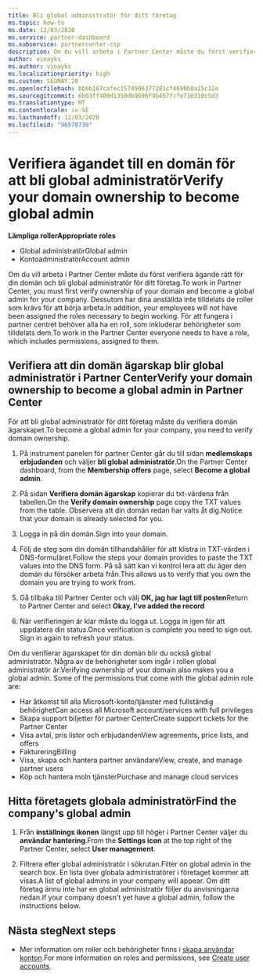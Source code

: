 ```yaml
---
title: Bli global administratör för ditt företag
ms.topic: how-to
ms.date: 12/03/2020
ms.service: partner-dashboard
ms.subservice: partnercenter-csp
description: Om du vill arbeta i Partner Center måste du först verifiera ägande rätt för din domän. Lär dig hur du gör detta och hur du blir global administratör som kan lägga till användare.
author: vinayks
ms.author: vinayks
ms.localizationpriority: high
ms.custom: SEOMAY.20
ms.openlocfilehash: bb6b167cafec3574906377281cf4699b0a15c32e
ms.sourcegitcommit: 6b03ff400d1350db9696f9b457fcfe710310c5d3
ms.translationtype: MT
ms.contentlocale: sv-SE
ms.lasthandoff: 12/03/2020
ms.locfileid: "96570730"
---
```

# <a name="verify-your-domain-ownership-to-become-global-admin"></a><span data-ttu-id="5f27c-104">Verifiera ägandet till en domän för att bli global administratör</span><span class="sxs-lookup"><span data-stu-id="5f27c-104">Verify your domain ownership to become global admin</span></span> 


<span data-ttu-id="5f27c-105">**Lämpliga roller**</span><span class="sxs-lookup"><span data-stu-id="5f27c-105">**Appropriate roles**</span></span>

- <span data-ttu-id="5f27c-106">Global administratör</span><span class="sxs-lookup"><span data-stu-id="5f27c-106">Global admin</span></span>
- <span data-ttu-id="5f27c-107">Kontoadministratör</span><span class="sxs-lookup"><span data-stu-id="5f27c-107">Account admin</span></span>

<span data-ttu-id="5f27c-108">Om du vill arbeta i Partner Center måste du först verifiera ägande rätt för din domän och bli global administratör för ditt företag.</span><span class="sxs-lookup"><span data-stu-id="5f27c-108">To work in Partner Center, you must first verify ownership of your domain and become a global admin for your company.</span></span> <span data-ttu-id="5f27c-109">Dessutom har dina anställda inte tilldelats de roller som krävs för att börja arbeta.</span><span class="sxs-lookup"><span data-stu-id="5f27c-109">In addition, your employees will not have been assigned the roles necessary to begin working.</span></span>  <span data-ttu-id="5f27c-110">För att fungera i partner centret behöver alla ha en roll, som inkluderar behörigheter som tilldelats dem.</span><span class="sxs-lookup"><span data-stu-id="5f27c-110">To work in the Partner Center everyone needs to have a role, which includes permissions, assigned to them.</span></span>  

## <a name="verify-your-domain-ownership-to-become-a-global-admin-in-partner-center"></a><span data-ttu-id="5f27c-111">Verifiera att din domän ägarskap blir global administratör i Partner Center</span><span class="sxs-lookup"><span data-stu-id="5f27c-111">Verify your domain ownership to become a global admin in Partner Center</span></span>

<span data-ttu-id="5f27c-112">För att bli global administratör för ditt företag måste du verifiera domän ägarskapet.</span><span class="sxs-lookup"><span data-stu-id="5f27c-112">To become a global admin for your company, you need to verify domain ownership.</span></span>

1. <span data-ttu-id="5f27c-113">På instrument panelen för partner Center går du till sidan **medlemskaps erbjudanden** och väljer **bli global administratör**.</span><span class="sxs-lookup"><span data-stu-id="5f27c-113">On the Partner Center dashboard, from the **Membership offers** page, select **Become a global admin**.</span></span> 

2. <span data-ttu-id="5f27c-114">På sidan **Verifiera domän ägarskap** kopierar du txt-värdena från tabellen.</span><span class="sxs-lookup"><span data-stu-id="5f27c-114">On the **Verify domain ownership** page copy the TXT values from the table.</span></span> <span data-ttu-id="5f27c-115">Observera att din domän redan har valts åt dig.</span><span class="sxs-lookup"><span data-stu-id="5f27c-115">Notice that your domain is already selected for you.</span></span>

3. <span data-ttu-id="5f27c-116">Logga in på din domän.</span><span class="sxs-lookup"><span data-stu-id="5f27c-116">Sign into your domain.</span></span> 

4. <span data-ttu-id="5f27c-117">Följ de steg som din domän tillhandahåller för att klistra in TXT-värden i DNS-formuläret.</span><span class="sxs-lookup"><span data-stu-id="5f27c-117">Follow the steps your domain provides to paste the TXT values into the DNS form.</span></span>  <span data-ttu-id="5f27c-118">På så sätt kan vi kontrol lera att du äger den domän du försöker arbeta från.</span><span class="sxs-lookup"><span data-stu-id="5f27c-118">This allows us to verify that you own the domain you are trying to work from.</span></span>

5. <span data-ttu-id="5f27c-119">Gå tillbaka till Partner Center och välj **OK, jag har lagt till posten**</span><span class="sxs-lookup"><span data-stu-id="5f27c-119">Return to Partner Center and select **Okay, I've added the record**</span></span>

6. <span data-ttu-id="5f27c-120">När verifieringen är klar måste du logga ut. Logga in igen för att uppdatera din status.</span><span class="sxs-lookup"><span data-stu-id="5f27c-120">Once verification is complete you need to sign out. Sign in again to refresh your status.</span></span> 

<span data-ttu-id="5f27c-121">Om du verifierar ägarskapet för din domän blir du också global administratör. Några av de behörigheter som ingår i rollen global administratör är:</span><span class="sxs-lookup"><span data-stu-id="5f27c-121">Verifying ownership of your domain also makes you a global admin. Some of the permissions that come with the global admin role are:</span></span>

- <span data-ttu-id="5f27c-122">Har åtkomst till alla Microsoft-konto/tjänster med fullständig behörighet</span><span class="sxs-lookup"><span data-stu-id="5f27c-122">Can access all Microsoft account/services with full privileges</span></span> 
- <span data-ttu-id="5f27c-123">Skapa support biljetter för partner Center</span><span class="sxs-lookup"><span data-stu-id="5f27c-123">Create support tickets for the Partner Center</span></span>
- <span data-ttu-id="5f27c-124">Visa avtal, pris listor och erbjudanden</span><span class="sxs-lookup"><span data-stu-id="5f27c-124">View agreements, price lists, and offers</span></span>
- <span data-ttu-id="5f27c-125">Fakturering</span><span class="sxs-lookup"><span data-stu-id="5f27c-125">Billing</span></span>
- <span data-ttu-id="5f27c-126">Visa, skapa och hantera partner användare</span><span class="sxs-lookup"><span data-stu-id="5f27c-126">View, create, and manage partner users</span></span>
- <span data-ttu-id="5f27c-127">Köp och hantera moln tjänster</span><span class="sxs-lookup"><span data-stu-id="5f27c-127">Purchase and manage cloud services</span></span>

## <a name="find-the-companys-global-admin"></a><span data-ttu-id="5f27c-128">Hitta företagets globala administratör</span><span class="sxs-lookup"><span data-stu-id="5f27c-128">Find the company's global admin</span></span>

1. <span data-ttu-id="5f27c-129">Från **inställnings ikonen** längst upp till höger i Partner Center väljer du **användar hantering**.</span><span class="sxs-lookup"><span data-stu-id="5f27c-129">From the **Settings icon** at the top right of the Partner Center, select **User management**.</span></span>

1. <span data-ttu-id="5f27c-130">Filtrera efter global administratör i sökrutan.</span><span class="sxs-lookup"><span data-stu-id="5f27c-130">Filter on global admin in the search box.</span></span> <span data-ttu-id="5f27c-131">En lista över globala administratörer i företaget kommer att visas.</span><span class="sxs-lookup"><span data-stu-id="5f27c-131">A list of global admins in your company will appear.</span></span> <span data-ttu-id="5f27c-132">Om ditt företag ännu inte har en global administratör följer du anvisningarna nedan.</span><span class="sxs-lookup"><span data-stu-id="5f27c-132">If your company doesn't yet have a global admin, follow the instructions below.</span></span>

## <a name="next-steps"></a><span data-ttu-id="5f27c-133">Nästa steg</span><span class="sxs-lookup"><span data-stu-id="5f27c-133">Next steps</span></span>

- <span data-ttu-id="5f27c-134">Mer information om roller och behörigheter finns i [skapa användar konton](create-user-accounts-and-set-permissions.md).</span><span class="sxs-lookup"><span data-stu-id="5f27c-134">For more information on roles and permissions, see [Create user accounts](create-user-accounts-and-set-permissions.md).</span></span> 